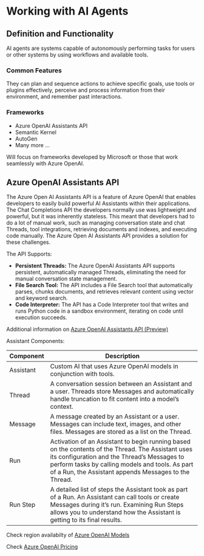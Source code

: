 # Working with AI Agents

## Definition and Functionality

AI agents are systems capable of autonomously performing tasks for users or other systems by using workflows and available tools.

### Common Features

They can plan and sequence actions to achieve specific goals, use tools or plugins effectively, perceive and process information from their environment, and remember past interactions.

### Frameworks

- Azure OpenAI Assistants API
- Semantic Kernel
- AutoGen
- Many more ...

Will focus on frameworks developed by Microsoft or those that work seamlessly with Azure OpenAI.

## Azure OpenAI Assistants API

The Azure Open AI Assistants API is a feature of Azure OpenAI that enables developers to easily build powerful AI Assistants within their applications. The Chat Completions API the developers normally use was lightweight and powerful, but it was inherently stateless. This meant that developers had to do a lot of manual work, such as managing conversation state and chat Threads, tool integrations, retrieving documents and indexes, and executing code manually. The Azure Open AI Assistants API provides a solution for these challenges.

The API Supports:

- **Persistent Threads:** The Azure OpenAI Assistants API supports persistent, automatically managed Threads, eliminating the need for manual conversation state management.
- **File Search Tool:** The API includes a File Search tool that automatically parses, chunks documents, and retrieves relevant content using vector and keyword search.
- **Code Interpreter:** The API has a Code Interpreter tool that writes and runs Python code in a sandbox environment, iterating on code until execution succeeds.

Additional information on [Azure OpenAI Assistants API (Preview)](https://learn.microsoft.com/en-us/azure/ai-foundry/openai/concepts/assistants#assistants-compents)

Assistant Components:

| Component | Description |
| --------- | ----------- |
| Assistant | Custom AI that uses Azure OpenAI models in conjunction with tools. |
| Thread | A conversation session between an Assistant and a user. Threads store Messages and automatically handle truncation to fit content into a model’s context. |
| Message | A message created by an Assistant or a user. Messages can include text, images, and other files. Messages are stored as a list on the Thread. |
| Run | Activation of an Assistant to begin running based on the contents of the Thread. The Assistant uses its configuration and the Thread’s Messages to perform tasks by calling models and tools. As part of a Run, the Assistant appends Messages to the Thread. |
| Run Step | A detailed list of steps the Assistant took as part of a Run. An Assistant can call tools or create Messages during it’s run. Examining Run Steps allows you to understand how the Assistant is getting to its final results. |

Check region availabilty of [Azure OpenAI Models](https://learn.microsoft.com/en-us/azure/ai-foundry/openai/concepts/models?tabs=global-standard%2Cstandard-chat-completions)

Check [Azure OpenAI Pricing](https://azure.microsoft.com/en-us/pricing/details/cognitive-services/openai-service/)
